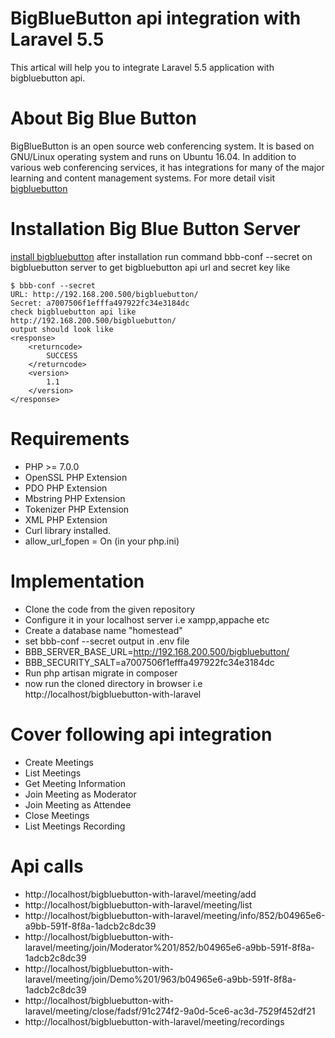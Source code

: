 # BigBlueButton api integration with Laravel 5.5

This artical will help you to integrate Laravel 5.5 application with bigbluebutton api.

# About Big Blue Button
BigBlueButton is an open source web conferencing system. It is based on GNU/Linux operating system and runs on Ubuntu 16.04. In addition to various web conferencing services, it has integrations for many of the major learning and content management systems. For more detail visit 
[bigbluebutton](https://bigbluebutton.org/)


# Installation Big Blue Button Server
[install bigbluebutton](http://docs.bigbluebutton.org/install/install.html)
after installation run command bbb-conf --secret on bigbluebutton server to get bigbluebutton api url and secret key like
````
$ bbb-conf --secret
URL: http://192.168.200.500/bigbluebutton/
Secret: a7007506f1efffa497922fc34e3184dc
check bigbluebutton api like 
http://192.168.200.500/bigbluebutton/
output should look like
<response>
	<returncode>
		SUCCESS
	</returncode>
	<version>
		1.1
	</version>
</response>

````

# Requirements
- PHP >= 7.0.0
- OpenSSL PHP Extension
- PDO PHP Extension
- Mbstring PHP Extension
- Tokenizer PHP Extension
- XML PHP Extension
- Curl library installed.
- allow_url_fopen = On  (in your php.ini)

# Implementation
- Clone the code from  the given repository
- Configure it in your localhost server i.e xampp,appache etc
- Create a database name "homestead"
- set bbb-conf --secret output in .env file
- BBB_SERVER_BASE_URL=http://192.168.200.500/bigbluebutton/
- BBB_SECURITY_SALT=a7007506f1efffa497922fc34e3184dc
- Run php artisan migrate in composer
- now run the cloned directory in browser i.e http://localhost/bigbluebutton-with-laravel

# Cover following api integration
- Create Meetings
- List Meetings
- Get Meeting Information
- Join Meeting as Moderator
- Join Meeting as Attendee
- Close Meetings 
- List Meetings Recording

# Api calls
- http://localhost/bigbluebutton-with-laravel/meeting/add
- http://localhost/bigbluebutton-with-laravel/meeting/list
- http://localhost/bigbluebutton-with-laravel/meeting/info/852/b04965e6-a9bb-591f-8f8a-1adcb2c8dc39
- http://localhost/bigbluebutton-with-laravel/meeting/join/Moderator%201/852/b04965e6-a9bb-591f-8f8a-1adcb2c8dc39
- http://localhost/bigbluebutton-with-laravel/meeting/join/Demo%201/963/b04965e6-a9bb-591f-8f8a-1adcb2c8dc39
- http://localhost/bigbluebutton-with-laravel/meeting/close/fadsf/91c274f2-9a0d-5ce6-ac3d-7529f452df21
- http://localhost/bigbluebutton-with-laravel/meeting/recordings



